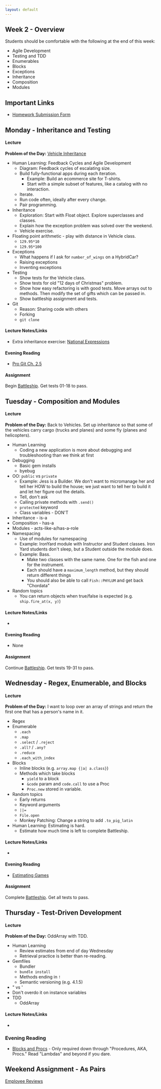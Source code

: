 ```yaml
---
layout: default
---
```


## Week 2 - Overview

Students should be comfortable with the following at the end of this week:

* Agile Development
* Testing and TDD
* Enumerables
* Blocks
* Exceptions
* Inheritance
* Composition
* Modules


## Important Links

* [Homework Submission Form](http://goo.gl/forms/o9so3mi9Sd)


## Monday - Inheritance and Testing

#### Lecture

**Problem of the Day:** [Vehicle Inheritance](https://github.com/masonfmatthews/rails_assignments/tree/master/exercises/vehicle_inheritance)

* Human Learning: Feedback Cycles and Agile Development
  * Diagram: Feedback cycles of escalating size.
  * Build fully-functional apps during each iteration.
    * Example: Build an ecommerce site for T-shirts.
    * Start with a simple subset of features, like a catalog with no interaction.
  * Iterate.
  * Run code often, ideally after every change.
  * Pair programming.
* Inheritance
  * Exploration: Start with Float object.  Explore superclasses and classes.
  * Explain how the exception problem was solved over the weekend.
  * Vehicle exercise.
* Floating point arithmetic - play with distance in Vehicle class.
  * `129.95*10`
  * `129.95*100`
* Exceptions
  * What happens if I ask for `number_of_wings` on a HybridCar?
  * Raising exceptions
  * Inventing exceptions
* Testing
  * Show tests for the Vehicle class.
  * Show tests for old "12 days of Christmas" problem.
  * Show how easy refactoring is with good tests.  Move arrays out to methods.  Then modify the set of gifts which can be passed in.
  * Show battleship assignment and tests.
* Git
  * Reason: Sharing code with others
  * Forking
  * `git clone`

#### Lecture Notes/Links

* Extra inheritance exercise: [National Expressions](https://github.com/masonfmatthews/rails_assignments/tree/master/exercises/national_expressions)

#### Evening Reading

* [Pro Git Ch. 2.5](http://git-scm.com/book/en/v2/Git-Basics-Working-with-Remotes)

#### Assignment

Begin [Battleship](https://github.com/tiyd-rails-2015-05/battleship).  Get tests 01-18 to pass.


## Tuesday - Composition and Modules

#### Lecture

**Problem of the Day:** Back to Vehicles. Set up inheritance so that some of the vehicles carry cargo (trucks and planes) and some fly (planes and helicopters).

* Human Learning
  * Coding a new application is more about debugging and troubleshooting than we think at first
* Debugging
  * Basic gem installs
  * byebug
* OO: `public` vs `private`
  * Example: Jess is a Builder.  We don't want to micromanage her and tell her HOW to build the house; we just want to tell her to build it and let her figure out the details.
  * Tell, don't ask
  * Calling private methods with `.send()`
  * `protected` keyword
  * Class variables - DON'T
* Inheritance - is-a
* Composition - has-a
* Modules - acts-like-a/has-a-role
* Namespacing
  * Use of modules for namespacing
  * Example: IronYard module with Instructor and Student classes.  Iron Yard students don't sleep, but a Student outside the module does.
  * Example: Bass.
    * Make two classes with the same name.  One for the fish and one for the instrument.
    * Each should have a `maximum_length` method, but they should return different things
    * You should also be able to call `Fish::PHYLUM` and get back "Chordata"
* Random topics
  * You can return objects when true/false is expected (e.g. `ship.fire_at(x, y)`)


#### Lecture Notes/Links

*

#### Evening Reading

* None

#### Assignment

Continue [Battleship](https://github.com/tiyd-rails-2015-05/battleship).  Get tests 19-31 to pass.


## Wednesday - Regex, Enumerable, and Blocks

#### Lecture

**Problem of the Day:** I want to loop over an array of strings and return the first one that has a person's name in it.

* Regex
* Enumerable
  * `.each`
  * `.map`
  * `.select` / `.reject`
  * `.all?` / `.any?`
  * `.reduce`
  * `.each_with_index`
* Blocks
  * Inline blocks (e.g. `array.map {|a| a.class}`)
  * Methods which take blocks
    * `yield` to a block
    * `&code` param and `code.call` to use a Proc
    * `Proc.new` stored in variable.
* Random topics
  * Early returns
  * Keyword arguments
  * `||=`
  * `File.open`
  * Monkey Patching: Change a string to add `.to_pig_latin`
* Human Learning: Estimating is hard.
  * Estimate how much time is left to complete Battleship.

#### Lecture Notes/Links

*

#### Evening Reading

* [Estimating Games](w2-3/estimating_games.pdf)

#### Assignment

Complete [Battleship](https://github.com/tiyd-rails-2015-05/battleship).  Get all tests to pass.


## Thursday - Test-Driven Development

#### Lecture

**Problem of the Day:** OddArray with TDD.

* Human Learning
  * Review estimates from end of day Wednesday
  * Retrieval practice is better than re-reading.
* Gemfiles
  * Bundler
  * `bundle install`
  * Methods ending in `!`
  * Semantic versioning (e.g. 4.1.5)
* " vs '
* Don't overdo it on instance variables
* TDD
  * OddArray

#### Lecture Notes/Links

*

### Evening Reading

* [Blocks and Procs](http://www.reactive.io/tips/2008/12/21/understanding-ruby-blocks-procs-and-lambdas/) - Only required down through "Procedures, AKA, Procs."  Read "Lambdas" and beyond if you dare.

## Weekend Assignment - As Pairs

[Employee Reviews](https://github.com/tiyd-rails-2015-05/employee_reviews_project)
